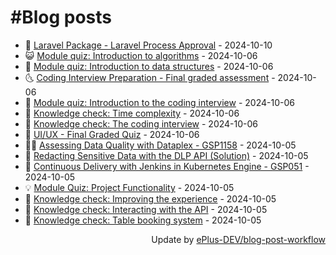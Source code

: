 # #Blog posts
<!-- BLOG-POST-LIST:START -->
- 🧰 [Laravel Package - Laravel Process Approval](https://eplus.dev/laravel-package-laravel-process-approval) - 2024-10-10
- 😺 [Module quiz: Introduction to algorithms](https://eplus.dev/module-quiz-introduction-to-algorithms) - 2024-10-06
- 🗽 [Module quiz: Introduction to data structures](https://eplus.dev/module-quiz-introduction-to-data-structures) - 2024-10-06
- 🌜 [Coding Interview Preparation - Final graded assessment](https://eplus.dev/coding-interview-preparation-final-graded-assessment) - 2024-10-06
- 📝 [Module quiz: Introduction to the coding interview](https://eplus.dev/module-quiz-introduction-to-the-coding-interview) - 2024-10-06
- 🚀 [Knowledge check: Time complexity](https://eplus.dev/knowledge-check-time-complexity) - 2024-10-06
- 💼 [Knowledge check: The coding interview](https://eplus.dev/knowledge-check-the-coding-interview) - 2024-10-06
- 🦣 [UI/UX - Final Graded Quiz](https://eplus.dev/uiux-final-graded-quiz) - 2024-10-06
- 👨‍🏫 [Assessing Data Quality with Dataplex - GSP1158](https://eplus.dev/assessing-data-quality-with-dataplex-gsp1158) - 2024-10-05
- 🔭 [Redacting Sensitive Data with the DLP API &lpar;Solution&rpar;](https://eplus.dev/redacting-sensitive-data-with-the-dlp-api-solution) - 2024-10-05
- 🤡 [Continuous Delivery with Jenkins in Kubernetes Engine - GSP051](https://eplus.dev/continuous-delivery-with-jenkins-in-kubernetes-engine-gsp051) - 2024-10-05
- 💡 [Module Quiz: Project Functionality](https://eplus.dev/module-quiz-project-functionality) - 2024-10-05
- 🦣 [Knowledge check: Improving the experience](https://eplus.dev/knowledge-check-improving-the-experience) - 2024-10-05
- 💪 [Knowledge check: Interacting with the API](https://eplus.dev/knowledge-check-interacting-with-the-api) - 2024-10-05
- 🤡 [Knowledge check: Table booking system](https://eplus.dev/knowledge-check-table-booking-system) - 2024-10-05<!-- BLOG-POST-LIST:END -->
<div align="right">
  Update by <a target="_blank"
    href="https://github.com/ePlus-DEV/blog-post-workflow">ePlus-DEV/blog-post-workflow</a>
</div>
